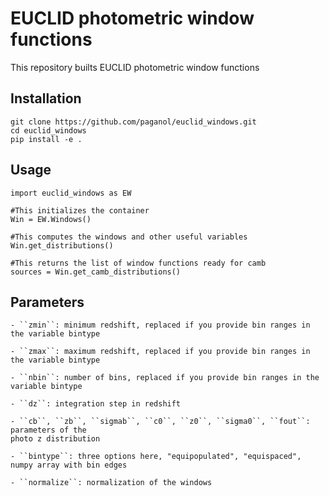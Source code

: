 # EUCLID photometric window functions 

This repository builts EUCLID photometric window functions

## Installation

```
git clone https://github.com/paganol/euclid_windows.git 
cd euclid_windows
pip install -e .
```

## Usage
```
import euclid_windows as EW

#This initializes the container 
Win = EW.Windows()

#This computes the windows and other useful variables
Win.get_distributions()

#This returns the list of window functions ready for camb
sources = Win.get_camb_distributions()
```

## Parameters

    - ``zmin``: minimum redshift, replaced if you provide bin ranges in the variable bintype

    - ``zmax``: maximum redshift, replaced if you provide bin ranges in the variable bintype

    - ``nbin``: number of bins, replaced if you provide bin ranges in the variable bintype

    - ``dz``: integration step in redshift

    - ``cb``, ``zb``, ``sigmab``, ``c0``, ``z0``, ``sigma0``, ``fout``: parameters of the 
    photo z distribution 

    - ``bintype``: three options here, "equipopulated", "equispaced", numpy array with bin edges 

    - ``normalize``: normalization of the windows 
